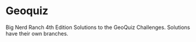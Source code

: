 # Geoquiz
Big Nerd Ranch 4th Edition
Solutions to the GeoQuiz Challenges.
Solutions have their own branches.
